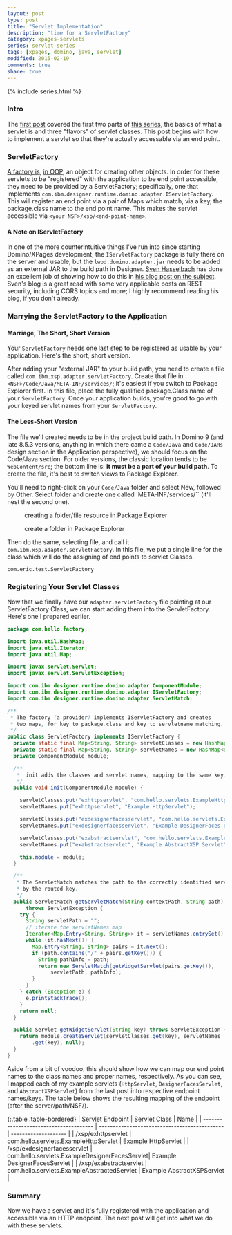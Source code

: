 ```yaml
---
layout: post
type: post
title: "Servlet Implementation"
description: "time for a ServletFactory"
category: xpages-servlets
series: servlet-series
tags: [xpages, domino, java, servlet]
modified: 2015-02-19
comments: true
share: true
---
```


{% include series.html %}
### Intro
The [first post](/xpages-servlets/servlet-intro-and-flavors) covered the first two parts of [this series](/servlet-series/), the basics of what a servlet is and three "flavors" of servlet classes. This post begins with how to implement a servlet so that they're actually accessable via an end point.

### ServletFactory
[A factory is](https://en.wikipedia.org/wiki/Factory_(object-oriented_programming)), [in OOP](https://en.wikipedia.org/wiki/Object-oriented_programming), an object for creating other objects. In order for these servlets to be "registered" with the application to be end point accessible, they need to be provided by a ServletFactory; specifically, one that implements `com.ibm.designer.runtime.domino.adapter.IServletFactory`. This will register an end point via a pair of <span data-toggle="tooltip" title="java.util.Map">Map</span>s which match, via a key, the package.class name to the end point name. This makes the servlet accessible via `<your NSF>/xsp/<end-point-name>`.

#### A Note on IServletFactory
In one of the more counterintuitive things I've run into since starting Domino/XPages development, the `IServletFactory` package is fully there on the server and usable, but the `lwpd.domino.adapter.jar` needs to be added as an external JAR to the build path in Designer. [Sven Hasselbach](//hasselba.ch/blog/?page_id=70) has done an excellent job of showing how to do this in [his blog post on the subject](//hasselba.ch/blog/?p=746). Sven's blog is a great read with some very applicable posts on REST security, including CORS topics and more; I highly recommend reading his blog, if you don't already.

### Marrying the ServletFactory to the Application

#### Marriage, The Short, Short Version
<div class="center">
  <amp-youtube
    data-videoid="5X4HYA-lB-U"
    layout="responsive"
    width="560" height="315"></amp-youtube>
</div>

Your `ServletFactory` needs one last step to be registered as usable by your application. Here's the short, short version.

After adding your "external JAR" to your build path, you need to create a file called `com.ibm.xsp.adapter.servletFactory`. Create that file in `<NSF>/Code/Java/META-INF/services/`; it's easiest if you switch to Package Explorer first. In this file, place the fully qualified package.Class name of your `ServletFactory`. Once your application builds, you're good to go with your keyed servlet names from your `ServletFactory`.


#### The Less-Short Version
The file we'll created needs to be in the project bulid path. In Domino 9 (and late 8.5.3 versions, anything in which there came a `Code/Java` and `Code/JARs` design section in the Application perspective), we should focus on the Code/Java section. For older versions, the classic location tends to be `WebContent/src`; the bottom line is: **it must be a part of your build path**. To create the file, it's best to switch views to Package Explorer.

You'll need to right-click on your `Code/Java` folder and select New, followed by Other. Select folder and create one called `META-INF/services/`` (it'll nest the second one).

<figure>
  <amp-img src="/assets/images/post_images/servlet/createNewResource-PkgExplorer.png"
  alt="creating a folder/file resource in Package Explorer"
  layout="responsive"
  width="525" height="206"></amp-img>
 <figcaption>creating a folder/file resource in Package Explorer</figcaption>
</figure>

<figure>
  <amp-img src="/assets/images/post_images/servlet/createNewFolderFile-PkgExplorer.png"
  alt="create a folder in Package Explorer"
  layout="responsive"
  width="526" height="502"></amp-img>
 <figcaption>create a folder in Package Explorer</figcaption>
</figure>

Then do the same, selecting file, and call it `com.ibm.xsp.adapter.servletFactory`. In this file, we put a single line for the class which will do the assigning of end points to servlet Classes.

```
com.eric.test.ServletFactory
```


### Registering Your Servlet Classes
Now that we finally have our `adapter.servletFactory` file pointing at our ServletFactory Class, we can start adding them into the ServletFactory. Here's one I prepared earlier.

```java
package com.hello.factory;

import java.util.HashMap;
import java.util.Iterator;
import java.util.Map;

import javax.servlet.Servlet;
import javax.servlet.ServletException;

import com.ibm.designer.runtime.domino.adapter.ComponentModule;
import com.ibm.designer.runtime.domino.adapter.IServletFactory;
import com.ibm.designer.runtime.domino.adapter.ServletMatch;

/**
 * The factory (a provider) implements IServletFactory and creates
 * two maps, for key to package.class and key to servletname matching.
 */
public class ServletFactory implements IServletFactory {
  private static final Map<String, String> servletClasses = new HashMap<String, String>();
  private static final Map<String, String> servletNames = new HashMap<String, String>();
  private ComponentModule module;

  /**
   *  init adds the classes and servlet names, mapping to the same key.
   */
  public void init(ComponentModule module) {

    servletClasses.put("exhttpservlet", "com.hello.servlets.ExampleHttpServlet");
    servletNames.put("exhttpservlet", "Example HttpServlet");

    servletClasses.put("exdesignerfacesservlet", "com.hello.servlets.ExampleDesignerFacesServlet");
    servletNames.put("exdesignerfacesservlet", "Example DesignerFaces Servlet");

    servletClasses.put("exabstractservlet", "com.hello.servlets.ExampleAbstractedServlet");
    servletNames.put("exabstractservlet", "Example AbstractXSP Servlet");

    this.module = module;
  }

  /**
   * The ServletMatch matches the path to the correctly identified servlet;
   * by the routed key.
   */
  public ServletMatch getServletMatch(String contextPath, String path)
      throws ServletException {
    try {
      String servletPath = "";
      // iterate the servletNames map
      Iterator<Map.Entry<String, String>> it = servletNames.entrySet().iterator();
      while (it.hasNext()) {
        Map.Entry<String, String> pairs = it.next();
        if (path.contains("/" + pairs.getKey())) {
          String pathInfo = path;
          return new ServletMatch(getWidgetServlet(pairs.getKey()),
              servletPath, pathInfo);
        }
      }
    } catch (Exception e) {
      e.printStackTrace();
    }
    return null;
  }

  public Servlet getWidgetServlet(String key) throws ServletException {
    return module.createServlet(servletClasses.get(key), servletNames
        .get(key), null);
  }
}
```

Aside from a bit of voodoo, this should show how we can map our end point names to the class names and proper names, respectively. As you can see, I mapped each of my example servlets (`HttpServlet`, `DesignerFacesServlet`, and `AbstractXSPServlet`) from the last post into respective endpoint names/keys. The table below shows the resulting mapping of the endpoint (after the server/path/NSF/).

{:.table .table-bordered}
| Servlet Endpoint                       | Servlet Class                                 | Name                 |
| -------------------------------------- | --------------------------------------------- | -------------------- |
| /xsp/exhttpservlet                     | com.hello.servlets.ExampleHttpServlet         | Example HttpServlet             |
| /xsp/exdesignerfacesservlet            | com.hello.servlets.ExampleDesignerFacesServlet| Example DesignerFacesServlet |
| /xsp/exabstractservlet                 | com.hello.servlets.ExampleAbstractedServlet   | Example AbstractXSPServlet |

### Summary
Now we have a servlet and it's fully registered with the application and accessible via an HTTP endpoint. The next post will get into what we do with these servlets.

